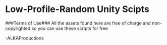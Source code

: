 Low-Profile-Random Unity Scipts
===============================


###Terms of Use###
All the assets found here are free of charge and non-copyrighted so you can use these scripts for free



-ALKAProductions
